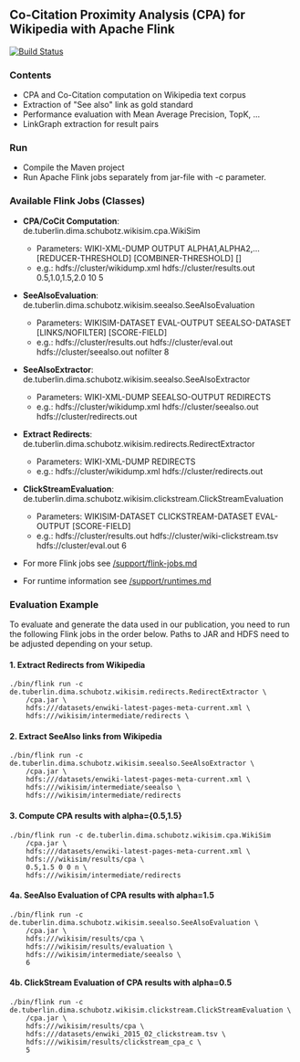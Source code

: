 ## Co-Citation Proximity Analysis (CPA) for Wikipedia with Apache Flink

[![Build Status](https://drone.io/github.com/TU-Berlin/cpa-demo/status.png)](https://drone.io/github.com/TU-Berlin/cpa-demo/latest)
### Contents
* CPA and Co-Citation computation on Wikipedia text corpus
* Extraction of "See also" link as gold standard
* Performance evaluation with Mean Average Precision, TopK, ... 
* LinkGraph extraction for result pairs

### Run
* Compile the Maven project
* Run Apache Flink jobs separately from jar-file with -c parameter.

### Available Flink Jobs (Classes)
* **CPA/CoCit Computation**: de.tuberlin.dima.schubotz.wikisim.cpa.WikiSim
    * Parameters: WIKI-XML-DUMP OUTPUT ALPHA1,ALPHA2,... [REDUCER-THRESHOLD] [COMBINER-THRESHOLD] []
    * e.g.: hdfs://cluster/wikidump.xml hdfs://cluster/results.out 0.5,1.0,1.5,2.0 10 5

* **SeeAlsoEvaluation**: de.tuberlin.dima.schubotz.wikisim.seealso.SeeAlsoEvaluation
    * Parameters: WIKISIM-DATASET EVAL-OUTPUT SEEALSO-DATASET [LINKS/NOFILTER] [SCORE-FIELD]
    * e.g.: hdfs://cluster/results.out hdfs://cluster/eval.out hdfs://cluster/seealso.out nofilter 8

* **SeeAlsoExtractor**: de.tuberlin.dima.schubotz.wikisim.seealso.SeeAlsoExtractor
    * Parameters: WIKI-XML-DUMP SEEALSO-OUTPUT REDIRECTS
    * e.g.: hdfs://cluster/wikidump.xml hdfs://cluster/seealso.out hdfs://cluster/redirects.out
    
    
* **Extract Redirects**: de.tuberlin.dima.schubotz.wikisim.redirects.RedirectExtractor
    * Parameters: WIKI-XML-DUMP REDIRECTS
    * e.g.: hdfs://cluster/wikidump.xml hdfs://cluster/redirects.out
    
* **ClickStreamEvaluation**: de.tuberlin.dima.schubotz.wikisim.clickstream.ClickStreamEvaluation
    * Parameters: WIKISIM-DATASET CLICKSTREAM-DATASET EVAL-OUTPUT [SCORE-FIELD]
    * e.g.: hdfs://cluster/results.out hdfs://cluster/wiki-clickstream.tsv hdfs://cluster/eval.out 6
    
* For more Flink jobs see [/support/flink-jobs.md](https://github.com/TU-Berlin/cpa-demo/blob/master/support/flink-jobs.md)
* For runtime information see [/support/runtimes.md](https://github.com/TU-Berlin/cpa-demo/blob/master/support/runtimes.md)
### Evaluation Example
To evaluate and generate the data used in our publication, you need to run the following Flink jobs in the order below. Paths to JAR and HDFS need to be adjusted depending on your setup. 

#### 1. Extract Redirects from Wikipedia
```
./bin/flink run -c de.tuberlin.dima.schubotz.wikisim.redirects.RedirectExtractor \
    /cpa.jar \
    hdfs:///datasets/enwiki-latest-pages-meta-current.xml \
    hdfs:///wikisim/intermediate/redirects \
```

#### 2. Extract SeeAlso links from Wikipedia
```
./bin/flink run -c de.tuberlin.dima.schubotz.wikisim.seealso.SeeAlsoExtractor \
    /cpa.jar \
    hdfs:///datasets/enwiki-latest-pages-meta-current.xml \
    hdfs:///wikisim/intermediate/seealso \
    hdfs:///wikisim/intermediate/redirects
```
#### 3. Compute CPA results with alpha={0.5,1.5}
```
./bin/flink run -c de.tuberlin.dima.schubotz.wikisim.cpa.WikiSim
    /cpa.jar \
    hdfs:///datasets/enwiki-latest-pages-meta-current.xml \
    hdfs:///wikisim/results/cpa \
    0.5,1.5 0 0 n \
    hdfs:///wikisim/intermediate/redirects
```
#### 4a. SeeAlso Evaluation of CPA results with alpha=1.5
```
./bin/flink run -c de.tuberlin.dima.schubotz.wikisim.seealso.SeeAlsoEvaluation \
    /cpa.jar \
    hdfs:///wikisim/results/cpa \
    hdfs:///wikisim/results/evaluation \
    hdfs:///wikisim/intermediate/seealso \
    6
```

#### 4b. ClickStream Evaluation of CPA results with alpha=0.5
```
./bin/flink run -c de.tuberlin.dima.schubotz.wikisim.clickstream.ClickStreamEvaluation \
    /cpa.jar \
    hdfs:///wikisim/results/cpa \
    hdfs:///datasets/enwiki_2015_02_clickstream.tsv \
    hdfs:///wikisim/results/clickstream_cpa_c \
    5
```
